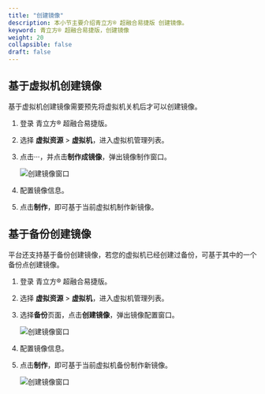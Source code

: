 ```yaml
---
title: "创建镜像"
description: 本小节主要介绍青立方® 超融合易捷版 创建镜像。 
keyword: 青立方® 超融合易捷版，创建镜像
weight: 20
collapsible: false
draft: false
---
```




## 基于虚拟机创建镜像

基于虚拟机创建镜像需要预先将虚拟机关机后才可以创建镜像。

1. 登录 青立方® 超融合易捷版。
2. 选择 **虚拟资源** > **虚拟机**，进入虚拟机管理列表。
3. 点击···，并点击**制作成镜像**，弹出镜像制作窗口。
   
   ![创建镜像窗口](../../../_images/create_image.png)

4. 配置镜像信息。

5. 点击**制作**，即可基于当前虚拟机制作新镜像。

## 基于备份创建镜像

平台还支持基于备份创建镜像，若您的虚拟机已经创建过备份，可基于其中的一个备份点创建镜像。

1. 登录 青立方® 超融合易捷版。
2. 选择 **虚拟资源** > **虚拟机**，进入虚拟机管理列表。
3. 选择**备份**页面，点击**创建镜像**，弹出镜像配置窗口。

   ![创建镜像窗口](../../../_images/create_image2.png)

4. 配置镜像信息。

5. 点击**制作**，即可基于当前虚拟机备份制作新镜像。
   
   ![创建镜像窗口](../../../_images/create_image3.png)
